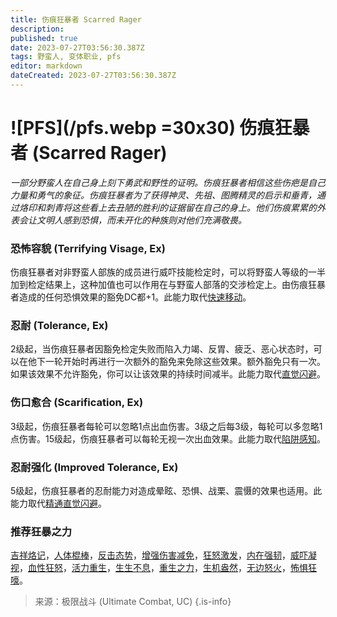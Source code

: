 ```yaml
---
title: 伤痕狂暴者 Scarred Rager
description: 
published: true
date: 2023-07-27T03:56:30.387Z
tags: 野蛮人, 变体职业, pfs
editor: markdown
dateCreated: 2023-07-27T03:56:30.387Z
---
```


# ![PFS](/pfs.webp =30x30) 伤痕狂暴者 (Scarred Rager)
*一部分野蛮人在自己身上刻下勇武和野性的证明。伤痕狂暴者相信这些伤疤是自己力量和勇气的象征。伤痕狂暴者为了获得神灵、先祖、图腾精灵的启示和垂青，通过烙印和刺青将这些看上去丑陋的胜利的证据留在自己的身上。他们伤痕累累的外表会让文明人感到恐惧，而未开化的种族则对他们充满敬畏。*

### 恐怖容貌 (Terrifying Visage, Ex)
伤痕狂暴者对非野蛮人部族的成员进行威吓技能检定时，可以将野蛮人等级的一半加到检定结果上，这种加值也可以作用在与野蛮人部落的交涉检定上。由伤痕狂暴者造成的任何恐惧效果的豁免DC都+1。此能力取代[快速移动](/野蛮人#快速移动-fast-movement-ex)。

### 忍耐 (Tolerance, Ex)
2级起，当伤痕狂暴者因豁免检定失败而陷入力竭、反胃、疲乏、恶心状态时，可以在他下一轮开始时再进行一次额外的豁免来免除这些效果。额外豁免只有一次。如果该效果不允许豁免，你可以让该效果的持续时间减半。此能力取代[直觉闪避](/野蛮人#直觉闪避-uncanny-dodge-ex)。

### 伤口愈合 (Scarification, Ex)
3级起，伤痕狂暴者每轮可以忽略1点出血伤害。3级之后每3级，每轮可以多忽略1点伤害。15级起，伤痕狂暴者可以每轮无视一次出血效果。此能力取代[陷阱感知](/野蛮人#陷阱感知-trap-sense-ex)。

### 忍耐强化 (Improved Tolerance, Ex)
5级起，伤痕狂暴者的忍耐能力对造成晕眩、恐惧、战栗、震慑的效果也适用。此能力取代[精通直觉闪避](/野蛮人#精通直觉闪避-improved-uncanny-dodge-ex)。

### 推荐狂暴之力
[吉祥烙记](/狂暴之力/吉祥烙记)，[人体棍棒](/狂暴之力/人体棍棒)，[反击态势](/狂暴之力/反击态势)，[增强伤害减免](/狂暴之力/增强伤害减免)，[狂怒激发](/狂暴之力/狂怒激发)，[内在强韧](/狂暴之力/内在强韧)，[威吓凝视](/狂暴之力/威吓凝视)，[血性狂怒](/狂暴之力/血性狂怒)，[活力重生](/狂暴之力/活力重生)，[生生不息](/狂暴之力/生生不息)，[重生之力](/狂暴之力/重生之力)，[生机盎然](/狂暴之力/生机盎然)，[无边怒火](/狂暴之力/无边怒火)，[怖惧狂嚎](/狂暴之力/怖惧狂嚎)。


> 来源：极限战斗 (Ultimate Combat, UC)
{.is-info}

